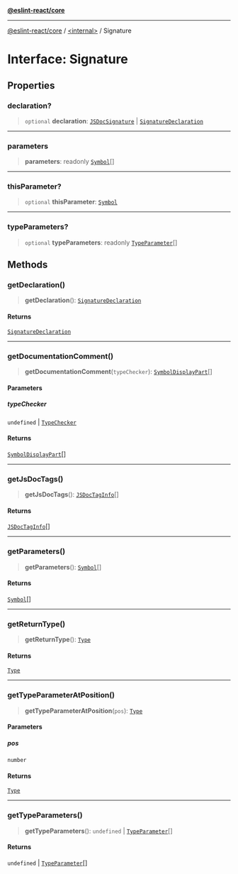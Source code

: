 [**@eslint-react/core**](../../README.md)

***

[@eslint-react/core](../../README.md) / [\<internal\>](../README.md) / Signature

# Interface: Signature

## Properties

### declaration?

> `optional` **declaration**: [`JSDocSignature`](JSDocSignature.md) \| [`SignatureDeclaration`](../type-aliases/SignatureDeclaration.md)

***

### parameters

> **parameters**: readonly [`Symbol`](Symbol.md)[]

***

### thisParameter?

> `optional` **thisParameter**: [`Symbol`](Symbol.md)

***

### typeParameters?

> `optional` **typeParameters**: readonly [`TypeParameter`](TypeParameter.md)[]

## Methods

### getDeclaration()

> **getDeclaration**(): [`SignatureDeclaration`](../type-aliases/SignatureDeclaration.md)

#### Returns

[`SignatureDeclaration`](../type-aliases/SignatureDeclaration.md)

***

### getDocumentationComment()

> **getDocumentationComment**(`typeChecker`): [`SymbolDisplayPart`](SymbolDisplayPart.md)[]

#### Parameters

##### typeChecker

`undefined` | [`TypeChecker`](TypeChecker.md)

#### Returns

[`SymbolDisplayPart`](SymbolDisplayPart.md)[]

***

### getJsDocTags()

> **getJsDocTags**(): [`JSDocTagInfo`](JSDocTagInfo.md)[]

#### Returns

[`JSDocTagInfo`](JSDocTagInfo.md)[]

***

### getParameters()

> **getParameters**(): [`Symbol`](Symbol.md)[]

#### Returns

[`Symbol`](Symbol.md)[]

***

### getReturnType()

> **getReturnType**(): [`Type`](Type.md)

#### Returns

[`Type`](Type.md)

***

### getTypeParameterAtPosition()

> **getTypeParameterAtPosition**(`pos`): [`Type`](Type.md)

#### Parameters

##### pos

`number`

#### Returns

[`Type`](Type.md)

***

### getTypeParameters()

> **getTypeParameters**(): `undefined` \| [`TypeParameter`](TypeParameter.md)[]

#### Returns

`undefined` \| [`TypeParameter`](TypeParameter.md)[]
